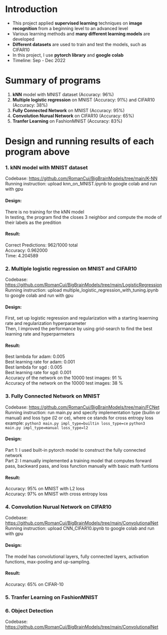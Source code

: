 # Introduction

- This project applied **supervised learning** techniques on **image recognition** from a beginning level to an advanced level
- Various learning methods and **many different learning models** are developed
- **Different datasets** are used to train and test the models, such as CIFAR10
- In this project, I use **pytorch library** and **google colab**
- Timeline: Sep - Dec 2022

# Summary of programs

1. **kNN** model with MNIST dataset (Accuracy: 96%)
2. **Multiple logistic regression** on MNIST (Accuracy: 91%) and CIFAR10 (Accuracy: 38%)
3. **Fully Connected Network** on MNIST (Accuracy: 95%)
4. **Convolution Nurual Network** on CIFAR10 (Accuracy: 65%)
5. **Tranfer Learning** on FashionMNIST (Accuracy: 83%)

# Design and running results of each program above

### 1. kNN model with MNIST dataset
Codebase: https://github.com/RomanCui/BigBrainModels/tree/main/K-NN <br>
Running instruction: upload knn_on_MNIST.ipynb to google colab and run with gpu

#### Design:
There is no training for the kNN model <br>
In testing, the program find the closes 3 neighbor and compute the mode of their labels as the predition

#### Result:
Correct Predictions: 962/1000 total <br>
Accuracy: 0.962000 <br>
Time: 4.204589

### 2. Multiple logistic regression on MNIST and CIFAR10
Codebase: https://github.com/RomanCui/BigBrainModels/tree/main/LogisticRegression <br>
Running instruction: upload multiple_logistic_regression_with_tuning.ipynb to google colab and run with gpu

#### Design:
First, set up logistic regression and regularization with a starting leaerning rate and regularization hyperparameter <br>
Then, I improved the performance by using grid-search to find the best learning rate and hyperparmeters

#### Result:
Best lambda for adam:  0.005 <br>
Best learning rate for adam:  0.001 <br>
Best lambda for sgd :  0.005 <br>
Best learning rate for sgd:  0.001 <br>
Accuracy of the network on the 10000 test images: 91 % <br>
Accuracy of the network on the 10000 test images: 38 %

### 3. Fully Connected Network on MNIST
Codebase: https://github.com/RomanCui/BigBrainModels/tree/main/FCNet <br>
Running instruction: run main.py and specify implementation type (builin or manual) and loss type (l2 or ce), where ce stands for cross entropy loss <br>
example: ```python3 main.py impl_type=builtin loss_type=ce``` ```python3 main.py impl_type=manual loss_type=l2```

#### Design:
Part 1: I used built-in pytorch model to construct the fully connected network <br>
Part 2: I manually implemented a training model that computes forward pass, backward pass, and loss function manually with basic math funtions

#### Result:
Accuracy: 95% on MNIST with L2 loss <br>
Accuracy: 97% on MNIST with cross entropy loss

### 4. Convolution Nurual Network on CIFAR10
Codebase: https://github.com/RomanCui/BigBrainModels/tree/main/ConvolutionalNet <br>
Running instruction: upload CNN_CIFAR10.ipynb to google colab and run with gpu

#### Design:
The model has convolutional layers, fully connected layers, activation functions, max-pooling and up-sampling.

#### Result:
Accuracy: 65% on CIFAR-10

### 5. Tranfer Learning on FashionMNIST

### 6. Object Detection
Codebase: https://github.com/RomanCui/BigBrainModels/tree/main/ConvolutionalNet <br>


